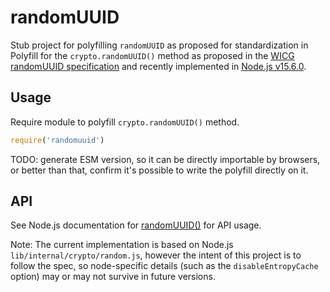 # randomUUID

Stub project for polyfilling `randomUUID` as proposed for standardization in
Polyfill for the `crypto.randomUUID()` method as proposed in
the [WICG randomUUID specification](https://github.com/WICG/uuid) and recently implemented in
[Node.js v15.6.0](https://github.com/nodejs/node/pull/36729).

## Usage

Require module to polyfill `crypto.randomUUID()` method.

```js
require('randomuuid')
```


TODO: generate ESM version, so it can be directly importable by browsers, or
better than that, confirm it's possible to write the polyfill directly on it.

## API

See Node.js documentation for
[randomUUID()](https://nodejs.org/dist/latest-v15.x/docs/api/crypto.html#crypto_crypto_randomuuid_options)
for API usage.

Note: The current implementation is based on Node.js `lib/internal/crypto/random.js`, however the intent of this project is to follow the spec, so node-specific details (such as the `disableEntropyCache` option) may or may not survive in future versions.
